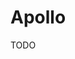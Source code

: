 # Apollo

<!--
https://app.pluralsight.com/library/courses/apollo-performance-management-playbook/table-of-contents
https://app.pluralsight.com/library/courses/apollo-subscriptions-event-driven-updates/table-of-contents
-->

TODO
